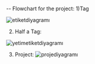-- Flowchart for the project: 1)Tag

 ![etiketdiyagramı](https://github.com/YusufAtti/DokuWiki/assets/158186024/32de54d3-1950-4925-a615-b361de4f6a05)


2) Half a Tag:
   
![yetimetiketdiyagramı](https://github.com/YusufAtti/DokuWiki/assets/158186024/2a415c52-f008-4729-920f-df69f2699c96)

3) Project:
![projediyagramı](https://github.com/YusufAtti/DokuWiki/assets/158186024/cac7a407-b502-4f77-88c3-35364ed23025) 
   

